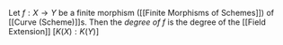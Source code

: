 Let $f:X\rightarrow Y$ be a finite morphism ([[Finite Morphisms of Schemes]]) of [[Curve (Scheme)]]s. Then the *degree of f* is the degree of the [[Field Extension]] $[K(X):K(Y)]$ 